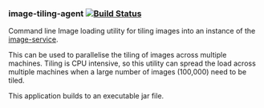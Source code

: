 ### image-tiling-agent   [![Build Status](https://travis-ci.org/AtlasOfLivingAustralia/image-tiling-agent.svg?branch=master)](https://travis-ci.org/AtlasOfLivingAustralia/image-tiling-agent)

Command line Image loading utility for tiling images into an instance of the [image-service](https://github.com/AtlasOfLivingAustralia/image-service). 

This can be used to parallelise the tiling of images across multiple machines. Tiling is CPU intensive, so this utility can spread the load across multiple machines when a large number of images (100,000) need to be tiled.

This application builds to an executable jar file.
